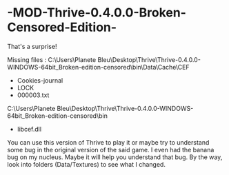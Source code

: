 # -MOD-Thrive-0.4.0.0-Broken-Censored-Edition-
That's a surprise!

Missing files : C:\Users\Planete Bleu\Desktop\Thrive\Thrive-0.4.0.0-WINDOWS-64bit_Broken-edition-censored\bin\Data\Cache\CEF
- Cookies-journal
- LOCK
- 000003.txt

C:\Users\Planete Bleu\Desktop\Thrive\Thrive-0.4.0.0-WINDOWS-64bit_Broken-edition-censored\bin
- libcef.dll


You can use this version of Thrive to play it or maybe try to understand some bug in the original version of the said game. I even had the banana bug on my nucleus. Maybe it will help you understand that bug. By the way, look into folders (Data/Textures) to see what I changed.
